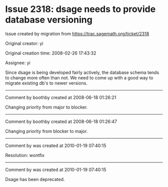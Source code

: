 # Issue 2318: dsage needs to provide database versioning

Issue created by migration from https://trac.sagemath.org/ticket/2318

Original creator: yi

Original creation time: 2008-02-26 17:43:32

Assignee: yi

Since dsage is being developed fairly actively, the database schema tends to change more often than not. We need to come up with a good way to migrate existing db's to newer versions.


---

Comment by boothby created at 2008-06-18 01:26:21

Changing priority from major to blocker.


---

Comment by boothby created at 2008-06-18 01:26:47

Changing priority from blocker to major.


---

Comment by was created at 2010-01-19 07:40:15

Resolution: wontfix


---

Comment by was created at 2010-01-19 07:40:15

Dsage has been deprecated.
